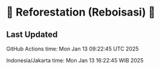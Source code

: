 
# 🌳 Reforestation (Reboisasi) 🌲

## Last Updated

GitHub Actions time: Mon Jan 13 09:22:45 UTC 2025

Indonesia/Jakarta time: Mon Jan 13 16:22:45 WIB 2025
